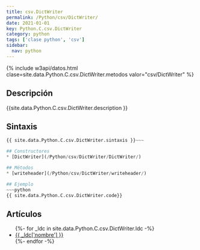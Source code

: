 ```yaml
---
title: csv.DictWriter
permalink: /Python/csv/DictWriter/
date: 2021-01-01
key: Python.C.csv.DictWriter
category: python
tags: ['clase python', 'csv']
sidebar: 
  nav: python
---
```


{% include w3api/datos.html clase=site.data.Python.C.csv.DictWriter.metodos valor="csv/DictWriter" %}

## Descripción
{{site.data.Python.C.csv.DictWriter.description }}

## Sintaxis
~~~python
{{ site.data.Python.C.csv.DictWriter.sintaxis }}~~~

## Constructores
* [DictWriter](/Python/csv/DictWriter/DictWriter/)

## Métodos
* [writeheader](/Python/csv/DictWriter/writeheader/)

## Ejemplo
~~~python
{{ site.data.Python.C.csv.DictWriter.code}}
~~~

## Artículos
<ul>
{%- for _ldc in site.data.Python.C.csv.DictWriter.ldc -%}
   <li>
       <a href="{{_ldc['url'] }}">{{ _ldc['nombre'] }}</a>
   </li>
{%- endfor -%}
</ul>
